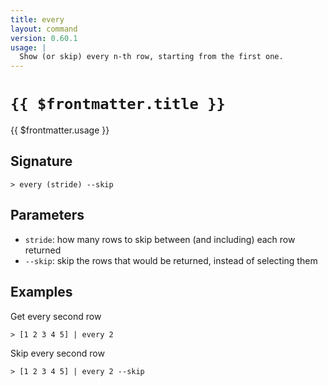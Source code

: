 ```yaml
---
title: every
layout: command
version: 0.60.1
usage: |
  Show (or skip) every n-th row, starting from the first one.
---
```


# `{{ $frontmatter.title }}`

<div style='white-space: pre-wrap;'>{{ $frontmatter.usage }}</div>

## Signature

`> every (stride) --skip`

## Parameters

- `stride`: how many rows to skip between (and including) each row returned
- `--skip`: skip the rows that would be returned, instead of selecting them

## Examples

Get every second row

```shell
> [1 2 3 4 5] | every 2
```

Skip every second row

```shell
> [1 2 3 4 5] | every 2 --skip
```
